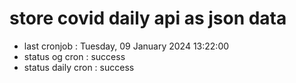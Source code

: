 # store covid daily api as json data

- last cronjob : Tuesday, 09 January 2024 13:22:00
- status og cron : success
- status daily cron : success
      
      